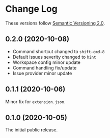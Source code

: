 # Change Log

These versions follow [Semantic Versioning 2.0](https://semver.org).

## 0.2.0 (2020-10-08)

+ Command shortcut changed to `shift-cmd-8`
+ Default issues severity changed to `hint`
+ Workspace config minor update
+ Command handling fix/update
+ Issue provider minor update

## 0.1.1 (2020-10-06)

Minor fix for `extension.json`.

## 0.1.0 (2020-10-05)

The initial public release.
